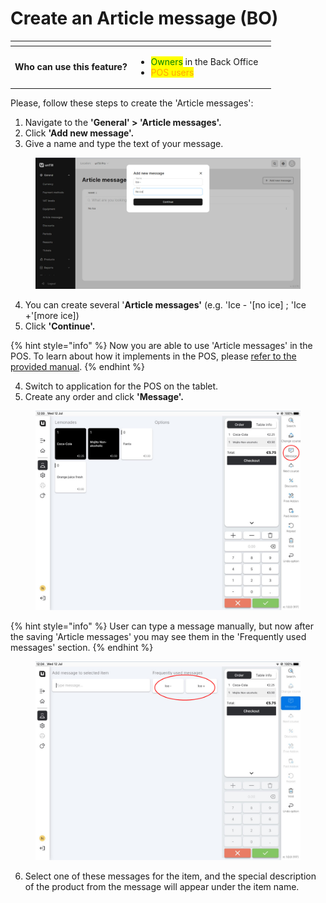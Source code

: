 # Create an Article message (BO)

<table data-card-size="large" data-view="cards" data-full-width="true"><thead><tr><th></th><th></th><th></th></tr></thead><tbody><tr><td><strong>Who can use this feature?</strong></td><td><ul><li><mark style="color:green;">Owners</mark> in the Back Office</li><li><mark style="color:orange;">POS users</mark></li></ul></td><td></td></tr></tbody></table>

Please, follow these steps to create the 'Article messages':

1. Navigate to the **'General' > 'Article messages'.**
2. Click **'Add new message'.**
3. Give a name and type the text of your message.

<figure><img src="../../../.gitbook/assets/ice-message.jpg" alt=""><figcaption></figcaption></figure>

4. You can create several '**Article messages'** (e.g. 'Ice - '\[no ice] ; 'Ice +'\[more ice])
5. Click **'Continue'.**

{% hint style="info" %}
Now you are able to use 'Article messages' in the POS. To learn about how it implements in the POS, please [refer to the provided manual](use-article-messages-pos.md).
{% endhint %}

4. Switch to application for the POS on the tablet.
5. Create any order and click **'Message'.**

<figure><img src="../../../.gitbook/assets/messages.jpg" alt="" width="563"><figcaption></figcaption></figure>

{% hint style="info" %}
User can type a message manually, but now after the saving 'Article messages' you may see them in the 'Frequently used messages' section. &#x20;
{% endhint %}

<figure><img src="../../../.gitbook/assets/messages1.jpg" alt="" width="563"><figcaption></figcaption></figure>

6. Select one of these messages for the item, and the special description of the product from the message will appear under the item name.
